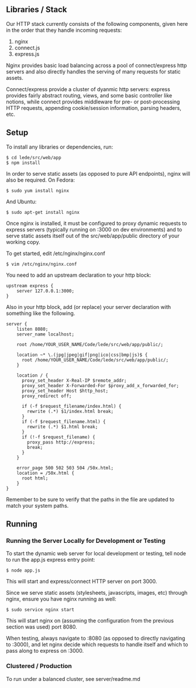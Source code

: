
## Libraries / Stack

Our HTTP stack currently consists of the following components, given here in the order that they handle incoming requests:

1. nginx
2. connect.js
3. express.js

Nginx provides basic load balancing across a pool of connect/express http servers and also directly handles the serving of many requests for static assets.

Connect/express provide a cluster of dyanmic http servers: express provides fairly abstract routing, views, and some basic controller like notions, while connect provides middleware for pre- or post-processing HTTP requests, appending cookie/session information, parsing headers, etc.

## Setup

To install any libraries or dependencies, run:

    $ cd lede/src/web/app
    $ npm install

In order to serve static assets (as opposed to pure API endpoints), nginx will also be required. On Fedora:

    $ sudo yum install nginx

And Ubuntu:

    $ sudo apt-get install nginx

Once nginx is installed, it must be configured to proxy dynamic requests to express servers (typically running on :3000 on dev environments) and to serve static assets itself out of the src/web/app/public directory of your working copy.

To get started, edit /etc/nginx/nginx.conf

    $ vim /etc/nginx/nginx.conf

You need to add an upstream declaration to your http block:

    upstream express {
        server 127.0.0.1:3000;
    }

Also in your http block, add (or replace) your server declaration with something like the following.

    server {    
        listen 8080;            
        server_name localhost;  

        root /home/YOUR_USER_NAME/Code/lede/src/web/app/public/;

        location ~* \.(jpg|jpeg|gif|png|ico|css|bmp|js)$ {
          root /home/YOUR_USER_NAME/Code/lede/src/web/app/public/;
        }                       

        location / {            
          proxy_set_header X-Real-IP $remote_addr;
          proxy_set_header X-Forwarded-For $proxy_add_x_forwarded_for;
          proxy_set_header Host $http_host;
          proxy_redirect off;

          if (-f $request_filename/index.html) {
            rewrite (.*) $1/index.html break;
          }
          if (-f $request_filename.html) {
            rewrite (.*) $1.html break;
          }
          if (!-f $request_filename) {
            proxy_pass http://express;
            break;
          }
        }

        error_page 500 502 503 504 /50x.html;
        location = /50x.html {
          root html;
        }
    }

Remember to be sure to verify that the paths in the file are updated to match your system paths.

## Running

### Running the Server Locally for Development or Testing

To start the dynamic web server for local development or testing, tell node to run the app.js express entry point:

    $ node app.js

This will start and express/connect HTTP server on port 3000.

Since we serve static assets (stylesheets, javascripts, images, etc) through nginx, ensure you have nginx running as well:

    $ sudo service nginx start

This will start nginx on (assuming the configuration from the previous section was used) port 8080.

When testing, always navigate to :8080 (as opposed to directly navigating to :3000), and let nginx decide which requests to handle itself and which to pass along to express on :3000.

### Clustered / Production

To run under a balanced cluster, see server/readme.md

